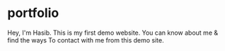 # portfolio
Hey, I'm Hasib. This is my first demo website. You can know about me & find the ways To contact with me from this demo site.
